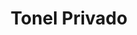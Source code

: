 ---
title: "Tonel Privado"
url: /ciudad-autonoma-de-buenos-aires/tonel-privado-jeronimo-salguero/
shop: vino
---